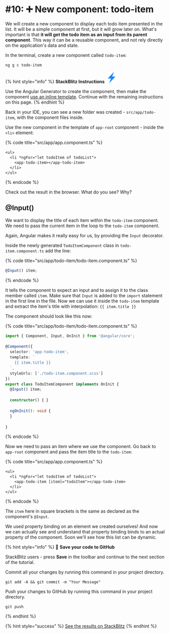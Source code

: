 # #10: ➕ New component: todo-item

We will create a new component to display each todo item presented in the list. It will be a simple component at first, but it will grow later on. What's important is that **it will get the todo item as an input from its parent component**. This way it can be a reusable component, and not rely directly on the application's data and state.

In the terminal, create a new component called `todo-item`:

```
ng g c todo-item
```

{% hint style="info" %}
**StackBlitz Instructions** ![](<../.gitbook/assets/stackblitz-hint (1) (1).svg>)

Use the Angular Generator to create the component, then make the component [use an inline template](https://ng-girls.gitbook.io/todo-list-tutorial/component#inline-template). Continue with the remaining instructions on this page.
{% endhint %}

Back in your IDE, you can see a new folder was created - `src/app/todo-item`, with the component files inside.

Use the new component in the template of `app-root` component - inside the `<li>` element:

{% code title="src/app/app.component.ts" %}
```markup
<ul>
  <li *ngFor="let todoItem of todoList">
    <app-todo-item></app-todo-item>
  </li>
</ul>
```
{% endcode %}

Check out the result in the browser. What do you see? Why?

## @Input()

We want to display the title of each item within the `todo-item` component. We need to pass the current item in the loop to the `todo-item` component.

Again, Angular makes it really easy for us, by providing the `Input` decorator.

Inside the newly generated `TodoItemComponent` class in `todo-item.component.ts` add the line:

{% code title="src/app/todo-item/todo-item.component.ts" %}
```typescript
@Input() item;
```
{% endcode %}

It tells the component to expect an input and to assign it to the class member called `item`. Make sure that `Input` is added to the `import` statement in the first line in the file. Now we can use it inside the `todo-item` template and extract the item's title with interpolation: `{{ item.title }}`

The component should look like this now:

{% code title="src/app/todo-item/todo-item.component.ts" %}
```typescript
import { Component, Input, OnInit } from '@angular/core';

@Component({
  selector: 'app-todo-item',
  template: `
    {{ item.title }}
  `,
  styleUrls: ['./todo-item.component.scss']
})
export class TodoItemComponent implements OnInit {
  @Input() item;

  constructor() { }

  ngOnInit(): void {
  }

}
```
{% endcode %}

Now we need to pass an item where we use the component. Go back to `app-root` component and pass the item title to the `todo-item`:

{% code title="src/app/app.component.ts" %}
```markup
<ul>
  <li *ngFor="let todoItem of todoList">
    <app-todo-item [item]="todoItem"></app-todo-item>
  </li>
</ul>
```
{% endcode %}

The `item` here in square brackets is the same as declared as the component's `@Input`.

We used property binding on an element we created ourselves! And now we can actually see and understand that property binding binds to an actual property of the component. Soon we'll see how this list can be dynamic.

{% hint style="info" %}
💾 **Save your code to GitHub**

StackBlitz users - press **Save** in the toolbar and continue to the next section of the tutorial.

Commit all your changes by running this command in your project directory.

```
git add -A && git commit -m "Your Message"
```

Push your changes to GitHub by running this command in your project directory.

```
git push
```
{% endhint %}

{% hint style="success" %}
[See the results on StackBlitz](https://stackblitz.com/github/ng-girls/todo-list-tutorial/tree/master/examples/0\_10-new-component-todo-item)
{% endhint %}
